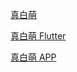 [真白萌](https://masiro.me/)

[真白萌 Flutter](https://masiro-moe.github.io/flutter)

[真白萌 APP](https://masiro-moe.github.io/flutter-apk/app-latest.apk)
